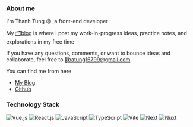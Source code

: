 ### About me

I'm Thanh Tung 😪, a front-end developer

My [🗂️blog](https://thanhtung167.vercel.app/) is where I post my work-in-progress ideas, practice notes, and explorations in my free time

If you have any questions, comments, or want to bounce ideas and collaborate, feel free to 📨batung16799@gmail.com

You can find me from here

- [My Blog](https://thanhtung167.vercel.app/)
- [Github](https://github.com/thanhtung167)


### Technology Stack

![Vue.js](https://img.shields.io/badge/Vue.js-4FC08D?logo=vuedotjs&logoColor=fff&style=flat)
![React.js](https://img.shields.io/badge/React-61DAFB?logo=react&logoColor=fff&style=flat)
![JavaScript](https://img.shields.io/badge/JavaScript-F7DF1E?logo=javascript&logoColor=fff&style=flat)
![TypeScript](https://img.shields.io/badge/TypeScript-3178C6?logo=typescript&logoColor=fff&style=flat)
![Vite](https://img.shields.io/badge/Vite-646CFF?logo=vite&logoColor=fff&style=flat)
![Next](https://img.shields.io/badge/-Next.js-000000.svg?logo=next.js&style=flat)
![Nuxt](https://img.shields.io/badge/-Nuxt.js-00C58E.svg?logo=nuxt&style=popout)
